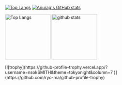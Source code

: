 [![Top Langs](https://github-readme-stats.vercel.app/api/top-langs/?username=nsokSMITH&layout=compact&theme=tokyonight)](https://github.com/anuraghazra/github-readme-stats)
[![Anurag's GitHub stats](https://github-readme-stats.vercel.app/api?username=nsokSMITH&theme=tokyonight&show_icons=true)](https://github.com/anuraghazra/github-readme-stats)
<p align="left"> 
  <img alt="Top Langs" height="150px" src="https://github-readme-stats.vercel.app/api/top-langs/?username=nsokSMITH&theme=tokyonight&layout=compact&show_icons=true" />
  <img alt="github stats" height="150px" src="https://github-readme-stats.vercel.app/api?username=nsokSMITH&theme=tokyonight&show_icons=ture" />
</p>
[![trophy](https://github-profile-trophy.vercel.app/?username=nsokSMITH&theme=tokyonight&column=7
)](https://github.com/ryo-ma/github-profile-trophy)
